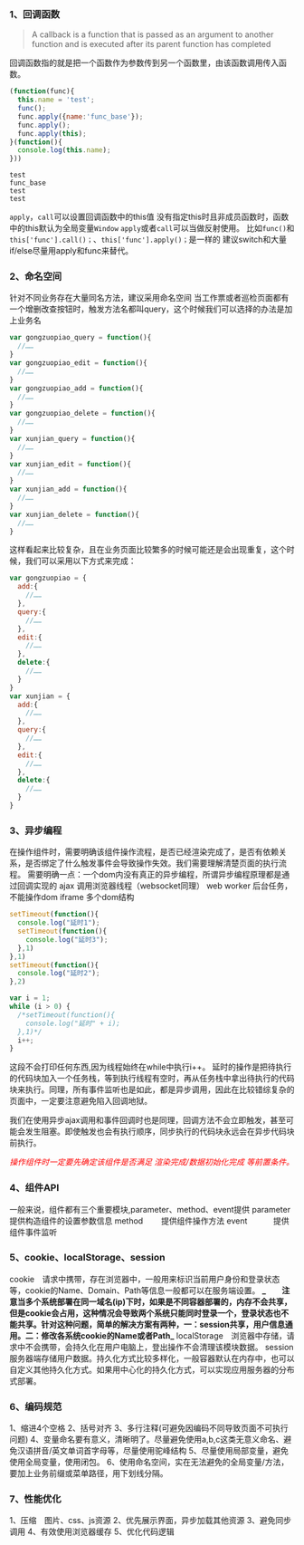 ### 1、回调函数

> A callback is a function that is passed as an argument to another function and is executed after its parent function has completed

回调函数指的就是把一个函数作为参数传到另一个函数里，由该函数调用传入函数。
```javascript
(function(func){
  this.name = 'test';
  func();
  func.apply({name:'func_base'});
  func.apply();
  func.apply(this);
}(function(){
  console.log(this.name);
}))
```
```
test
func_base
test
test
```
`apply`，`call`可以设置回调函数中的this值
没有指定this时且非成员函数时，函数中的this默认为全局变量`Window`
`apply`或者`call`可以当做反射使用。
比如`func()`和`this['func'].call()；`、`this['func'].apply()；`是一样的
建议switch和大量if/else尽量用apply和func来替代。

### 2、命名空间
针对不同业务存在大量同名方法，建议采用命名空间
当工作票或者巡检页面都有一个增删改查按钮时，触发方法名都叫query，这个时候我们可以选择的办法是加上业务名
```javascript
var gongzuopiao_query = function(){
  //……
}
var gongzuopiao_edit = function(){
  //……
}
var gongzuopiao_add = function(){
  //……
}
var gongzuopiao_delete = function(){
  //……
}
var xunjian_query = function(){
  //……
}
var xunjian_edit = function(){
  //……
}
var xunjian_add = function(){
  //……
}
var xunjian_delete = function(){
  //……
}
```
这样看起来比较复杂，且在业务页面比较繁多的时候可能还是会出现重复，这个时候，我们可以采用以下方式来完成：
```javascript
var gongzuopiao = {
  add:{
    //……
  },
  query:{
    //……
  },
  edit:{
    //……
  },
  delete:{
    //……
  }
}
var xunjian = {
  add:{
    //……
  },
  query:{
    //……
  },
  edit:{
    //……
  },
  delete:{
    //……
  }
}
```

### 3、异步编程
在操作组件时，需要明确该组件操作流程，是否已经渲染完成了，是否有依赖关系，是否绑定了什么触发事件会导致操作失效。我们需要理解清楚页面的执行流程。
需要明确一点：一个dom内没有真正的异步编程，所谓异步编程原理都是通过回调实现的
ajax 调用浏览器线程（websocket同理）
web worker 后台任务，不能操作dom
iframe 多个dom结构

```javascript
setTimeout(function(){
  console.log("延时1");
  setTimeout(function(){
    console.log("延时3");
  },1)
},1)
setTimeout(function(){
  console.log("延时2");
},2)

var i = 1;
while (i > 0) {
  /*setTimeout(function(){
    console.log("延时" + i);
  },1)*/
  i++;
}
```
这段不会打印任何东西,因为线程始终在while中执行i++。
延时的操作是把待执行的代码块加入一个任务栈，等到执行线程有空时，再从任务栈中拿出待执行的代码块来执行。同理，所有事件监听也是如此，都是异步调用，因此在比较错综复杂的页面中，一定要注意避免陷入回调地狱。

我们在使用异步ajax调用和事件回调时也是同理，回调方法不会立即触发，甚至可能会发生阻塞。即使触发也会有执行顺序，同步执行的代码块永远会在异步代码块前执行。

<font style="color:red">*操作组件时一定要先确定该组件是否满足 渲染完成/数据初始化完成 等前置条件。*</font>

### 4、组件API
一般来说，组件都有三个重要模块,parameter、method、event提供
parameter　提供构造组件的设置参数信息
method　　 提供组件操作方法
event　　　 提供组件事件监听

### 5、cookie、localStorage、session
cookie　请求中携带，存在浏览器中，一般用来标识当前用户身份和登录状态等，cookie的Name、Domain、Path等信息一般都可以在服务端设置。
**_　　注意当多个系统部署在同一域名(ip)下时，如果是不同容器部署的，内存不会共享，但是cookie会占用，这种情况会导致两个系统只能同时登录一个，登录状态也不能共享。针对这种问题，简单的解决方案有两种，一：session共享，用户信息通用。二：修改各系统cookie的Name或者Path_**
localStorage　浏览器中存储，请求中不会携带，会持久化在用户电脑上，登出操作不会清理该模块数据。
session　服务器端存储用户数据。持久化方式比较多样化，一般容器默认在内存中，也可以自定义其他持久化方式。如果用中心化的持久化方式，可以实现应用服务器的分布式部署。

### 6、编码规范
1、缩进4个空格
2、括号对齐
3、多行注释(可避免因编码不同导致页面不可执行问题)
4、变量命名要有意义，清晰明了。尽量避免使用a,b,c这类无意义命名、避免汉语拼音/英文单词首字母等，尽量使用驼峰结构
5、尽量使用局部变量，避免使用全局变量，使用闭包。
6、使用命名空间，实在无法避免的全局变量/方法，要加上业务前缀或菜单路径，用下划线分隔。

### 7、性能优化
1、压缩　图片、css、js资源
2、优先展示界面，异步加载其他资源
3、避免同步调用
4、有效使用浏览器缓存
5、优化代码逻辑

